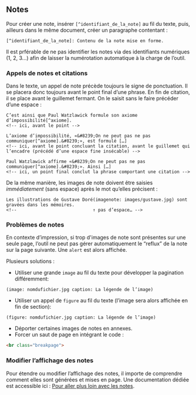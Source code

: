 

## Notes

Pour créer une note, insérer `[^identifiant_de_la_note]` au fil du texte, puis, ailleurs dans le même document, créer un paragraphe contentant :   

`[^identifiant_de_la_note]: Contenu de la note mise en forme.`

Il est prférable de ne pas identifier les notes via des identifiants numériques (1, 2, 3…) afin de laisser la numérotation automatique à la charge de l’outil.

### Appels de notes et citations

Dans le texte, un appel de note précède toujours le signe de ponctuation. Il se placera donc toujours avant le point final d’une phrase. En fin de citation, il se place avant le guillemet fermant. On le saisit sans le faire précéder d’une espace :
```pttp
C’est ainsi que Paul Watzlawick formule son axiome d’impossibilité[^axiome].
<!-- ici, avant le point -->

L’axiome d’impossibilité, «&#8239;On ne peut pas ne pas communiquer[^axiome].&#8239;», est formulé […]
<!-- ici, avant le point concluant la citation, avant le guillemet qui l’encadre (précédé d’une espace fine insécable) -->

Paul Watzlawick affirme «&#8239;On ne peut pas ne pas communiquer[^axiome].&#8239;». Ainsi […]
<!-- ici, un point final conclut la phrase comportant une citation -->
```

De la même manière, les images de note doivent être saisies _immédiatement_ (sans espace) après le mot qu’elles précisent :
```pttp
Les illustrations de Gustave Doré(imagenote: images/gustave.jpg) sont gravées dans les mémoires.
<!--                             ↑ pas d’espace… -->
```

### Problèmes de notes

En contexte d’impression, si trop d'images de note sont présentes sur une seule page, l’outil ne peut pas gérer automatiquement le “reflux” de la note sur la page suivante. Une `alert` est alors affichée.

Plusieurs solutions : 

- Utiliser une grande `image` au fil du texte pour développer la pagination différemment:
```pttp 
(image: nomdufichier.jpg caption: La légende de l’image)
```
- Utiliser un appel de `figure` au fil du texte (l’image sera alors affichée en fin de section):
```pttp 
(figure: nomdufichier.jpg caption: La légende de l’image)
```
- Déporter certaines images de notes en annexes.
- Forcer un saut de page en intégrant le code :
```html
<br class="breakpage">
```

### Modifier l’affichage des notes

Pour étendre ou modifier l’affichage des notes, il importe de comprendre comment elles sont générées et mises en page. Une documentation dédiée est accessible ici : [Pour aller plus loin avec les notes](advanced-notes.md).

